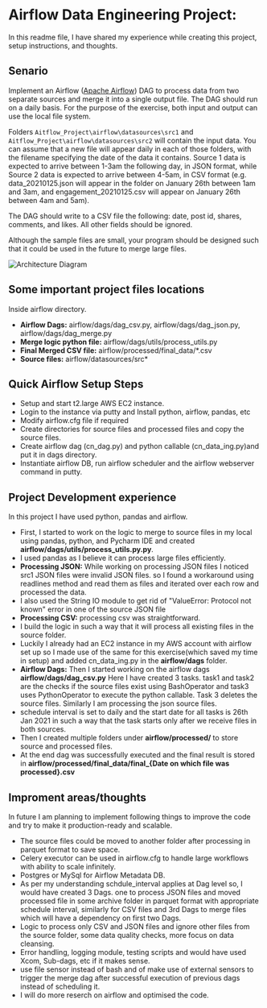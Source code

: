 #  Airflow Data Engineering Project:
In this readme file, I have shared my experience while creating this project, setup instructions, and thoughts.

## Senario

Implement an Airflow ([Apache Airflow](https://airflow.apache.org/)) DAG to process data from two separate sources and merge it into a single output file.  The DAG should run on a daily basis.  For the purpose of the exercise, both input and output can use the local file system.

Folders `Aitflow_Project\airflow\datasources\src1` and `Aitflow_Project\airflow\datasources\src2` will contain the input data. 
You can assume that a new file will appear daily in each of those folders, with the filename specifying the date of the data it contains. 
Source 1 data is expected to arrive between 1-3am the following day, in JSON format, while Source 2 data is expected to arrive between 4-5am, in CSV format (e.g. data_20210125.json will appear in the folder on January 26th between 1am and 3am, and engagement_20210125.csv will appear on January 26th between 4am and 5am).

The DAG should write to a CSV file the following: date, post id, shares, comments, and likes. All other fields should be ignored.  

Although the sample files are small, your program should be designed such that it could be used in the future to merge large files.

![Architecture Diagram](https://github.com/[priyesh009]/[aws-data-project]/blob/[master]/Airflow_Project/docs/arch.png?raw=true)

## Some important project files locations
Inside airflow directory.
- **Airflow Dags:**  airflow/dags/dag_csv.py, airflow/dags/dag_json.py, airflow/dags/dag_merge.py
- **Merge logic python file:**  airflow/dags/utils/process_utils.py
- **Final Merged CSV file:** airflow/processed/final_data/*.csv 
- **Source files:** airflow/datasources/src*

## Quick Airflow Setup Steps
- Setup and start t2.large AWS EC2 instance.
- Login to the instance via putty and Install python, airflow, pandas, etc
- Modify airflow.cfg file if required 
- Create directories for source files and processed files and copy the source files.
- Create airflow dag (cn_dag.py) and python callable (cn_data_ing.py)and put it in dags directory.
- Instantiate airflow DB, run airflow scheduler and the airflow webserver command in putty.

## Project Development experience

In this project I have used python, pandas and airflow.  

- First, I started to work on the logic to merge to source files in my local using pandas, python, and Pycharm IDE and created **airflow/dags/utils/process_utils.py.py**. 
- I used pandas as I believe it can process large files efficiently.
- **Processing JSON:** While working on processing JSON files I noticed src1 JSON files were invalid JSON files. so I found a workaround using readlines method and read them as files and iterated over each row and processed the data.  
- I also used the String IO module to get rid of "ValueError: Protocol not known" error in one of the source JSON file
- **Processing CSV:** processing csv was straightforward. 
- I build the logic in such a way that it will process all existing files in the source folder.
- Luckily I already had an EC2 instance in my AWS account with airflow set up so I made use of the same for this exercise(which saved my time in setup) and added cn_data_ing.py in the **airflow/dags** folder.
- **Airflow Dags:** Then I started working on the airflow dags **airflow/dags/dag_csv.py**  Here I have created 3 tasks. task1 and task2 are the checks if the source files exist using BashOperator and task3 uses PythonOperator to execute the python callable. Task 3 deletes the source files. Similarly I am processing the json source files.
- schedule interval is set to daily and the start date for all tasks is 26th Jan 2021 in such a way that the task starts only after we receive files in both sources.
- Then I created multiple folders under **airflow/processed/** to store source and processed files. 
- At the end dag was successfully executed and the final result is stored in **airflow/processed/final_data/final_{Date on which file was processed}.csv**

## Improment areas/thoughts

In future I am planning to implement following things to improve the code and try to make it production-ready and scalable.

- The source files could be moved to another folder after processing in parquet format to save space.
- Celery executor can be used in airflow.cfg to handle large workflows with ability to scale infinitely. 
- Postgres or MySql for Airflow Metadata DB.
- As per my understanding schdule_interval applies at Dag level so, I would have created 3 Dags. one to process JSON files and moved processed file in some archive folder in parquet format with appropriate schedule interval, similarly for CSV files and 3rd Dags to merge files which will have a dependency on first two Dags.    
- Logic to process only CSV and JSON files and ignore other files from the source folder,  some data quality checks, more focus on data cleansing.
- Error handling, logging module, testing scripts and would have used Xcom, Sub-dags, etc if it makes sense. 
- use file sensor instead of bash and of make use of external sensors to trigger the merge dag after successful execution of previous dags instead of scheduling it.
- I will do more reserch on airflow and optimised the code.
